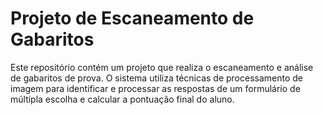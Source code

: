 # Projeto de Escaneamento de Gabaritos
Este repositório contém um projeto que realiza o escaneamento e análise de gabaritos de prova. 
O sistema utiliza técnicas de processamento de imagem para identificar e processar as respostas de um formulário de múltipla escolha e calcular a pontuação final do aluno.
